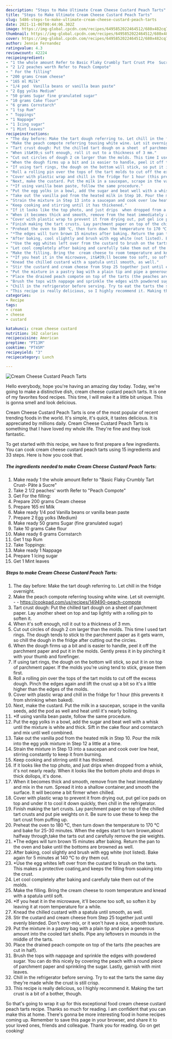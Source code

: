 ```yaml
---
description: "Steps to Make Ultimate Cream Cheese Custard Peach Tarts"
title: "Steps to Make Ultimate Cream Cheese Custard Peach Tarts"
slug: 5486-steps-to-make-ultimate-cream-cheese-custard-peach-tarts
date: 2021-11-06T00:44:06.302Z
image: https://img-global.cpcdn.com/recipes/6495852022464512/680x482cq70/cream-cheese-custard-peach-tarts-recipe-main-photo.jpg
thumbnail: https://img-global.cpcdn.com/recipes/6495852022464512/680x482cq70/cream-cheese-custard-peach-tarts-recipe-main-photo.jpg
cover: https://img-global.cpcdn.com/recipes/6495852022464512/680x482cq70/cream-cheese-custard-peach-tarts-recipe-main-photo.jpg
author: Jennie Fernandez
ratingvalue: 4.3
reviewcount: 42224
recipeingredient:
- "1 the whole amount Refer to Basic Flaky Crumbly Tart Crust Pte  Sucre"
- "2 1/2 peaches worth Refer to Peach Compote"
- " For the filling"
- "200 grams Cream cheese"
- "165 ml Milk"
- "1/4 pod  Vanilla beans or vanilla bean paste"
- "2 Egg yolks Medium"
- "50 grams Sugar fine granulated sugar"
- "10 grams Cake flour"
- "6 grams Cornstarch"
- "1 tsp Rum"
- " Toppings"
- "1 Nappage"
- "1 Icing sugar"
- "1 Mint leaves"
recipeinstructions:
- "The day before: Make the tart dough referring to. Let chill in the fridge overnight."
- "Make the peach compote referring tousing white wine. Let sit overnight.  https://cookpad.com/us/recipes/149490-peach-compote"
- "Tart crust dough: Put the chilled tart dough on a sheet  of parchment paper. Lay another sheet on top and tap lightly with a rolling pin to soften it."
- "When it&#39;s soft enough, roll it out to a thickness of 3 mm."
- "Cut out circles of dough 2 cm larger than the molds. This time I used tart rings. The dough tends to stick to the parchment paper as it gets warm, so chill  the dough in the fridge after cutting out the circles."
- "When the dough firms up a bit and is easier to handle, peel it off the parchment paper and put it in the molds. Gently press it in by pinching it with your thumb and forefinger."
- "If using tart rings, the dough on the bottom will stick, so put it in on top of parchment paper. If the molds you&#39;re using tend to stick, grease them first."
- "Roll a rolling pin over the tops of the tart molds to cut off the excess dough. Pinch the edges again and lift the crust up a bit so it&#39;s a little higher than the edges of the molds."
- "Cover with plastic wrap and chill in the fridge for 1 hour (this prevents it from shrinking when baked)."
- "Next, make the custard. Put the milk in a saucepan, scrape in the vanilla seeds, add the pod as well and heat until it&#39;s nearly boiling."
- "*If using vanilla bean paste, follow the same procedure."
- "Put the egg yolks in a bowl, add the sugar and beat well with a whisk until the mixture is white and thick. Sift in the cake flour and cornstarch and mix until well combined."
- "Take out the vanilla pod from the heated milk in Step 10. Pour the milk into the egg yolk mixture in Step 12 a little at a time."
- "Strain the mixture in Step 13 into a saucepan and cook over low heat, stirring constantly to keep it from burning."
- "Keep cooking and stirring until it has thickened."
- "If it looks like the top photo, and just drips  when dropped from a whisk, it&#39;s not nearly ready. When it looks like the bottom photo and drops in thick dollops, it&#39;s done."
- "When it becomes thick and smooth, remove from the heat immediately and mix in the rum. Spread it into a shallow container,and smooth the surface. It will become a bit firmer when chilled."
- "Cover with plastic wrap to prevent it from drying out, put gel ice pads on top and under it to cool it down quickly, then chill in the refrigerator."
- "Finish making the tart crusts. Lay parchment paper on top of the chilled tart crusts and put  pie weights on it. Be sure to use these to keep the tart crust from puffing up."
- "Preheat the oven to 180 ℃, then turn down the temperature to 170 ℃ and bake for 25-30 minutes. When the edges start to turn brown,about halfway through,take the tarts out  and carefully remove the pie weights."
- "*The edges will turn brown 15 minutes after baking. Return the pan to the oven and bake until the bottoms are browned as well."
- "After baking, cool slightly and brush with egg white (not listed). Bake again for 5 minutes at 140 ℃ to dry them out."
- "*Use the egg whites left over from the custard to brush on the tarts. This makes a protective coating,and keeps the filling from soaking into the crust."
- "Let cool completely after baking and carefully take them out of the molds."
- "Make the filling. Bring the  cream cheese to room temperature and knead with a spatula until soft."
- "*If you heat it in the microwave, it&#39;ll become too soft, so soften it by leaving it at room temperature for a while."
- "Knead the chilled custard with a spatula until smooth, as well."
- "Stir the custard and cream cheese from Step 25 together just until evenly blended. Don&#39;t over-mix, or it won&#39;t have a nice, smooth texture."
- "Put the mixture in a pastry bag with a plain tip and pipe a generous amount into the cooled tart shells. Pipe any leftovers in mounds in the middle of the tarts."
- "Place the drained peach compote on top of the tarts (the peaches are cut in half)."
- "Brush the tops with nappage and sprinkle the edges with powdered sugar. You can do this nicely by covering the peach with a round piece of parchment paper and sprinkling the sugar. Lastly, garnish with mint leaves."
- "Chill in the refrigerator before serving. Try to eat the tarts the same day they&#39;re made while the crust is still crisp."
- "This recipe is really delicious, so I highly recommend it. Making the tart crust is a bit of a bother, though."
categories:
- Recipe
tags:
- cream
- cheese
- custard

katakunci: cream cheese custard 
nutrition: 162 calories
recipecuisine: American
preptime: "PT13M"
cooktime: "PT45M"
recipeyield: "3"
recipecategory: Lunch

---
```



![Cream Cheese Custard Peach Tarts](https://img-global.cpcdn.com/recipes/6495852022464512/680x482cq70/cream-cheese-custard-peach-tarts-recipe-main-photo.jpg)

Hello everybody, hope you're having an amazing day today. Today, we're going to make a distinctive dish, cream cheese custard peach tarts. It is one of my favorites food recipes. This time, I will make it a little bit unique. This is gonna smell and look delicious.



Cream Cheese Custard Peach Tarts is one of the most popular of recent trending foods in the world. It's simple, it's quick, it tastes delicious. It is appreciated by millions daily. Cream Cheese Custard Peach Tarts is something that I have loved my whole life. They're fine and they look fantastic.


To get started with this recipe, we have to first prepare a few ingredients. You can cook cream cheese custard peach tarts using 15 ingredients and 33 steps. Here is how you cook that.

<!--inarticleads1-->

##### The ingredients needed to make Cream Cheese Custard Peach Tarts:

1. Make ready 1 the whole amount Refer to &#34;Basic Flaky Crumbly Tart Crust- Pâte à Sucre&#34;
1. Take 2 1/2 peaches&#39; worth Refer to &#34;Peach Compote&#34;
1. Get  For the filling:
1. Prepare 200 grams Cream cheese
1. Prepare 165 ml Milk
1. Make ready 1/4 pod  Vanilla beans or vanilla bean paste
1. Prepare 2 Egg yolks (Medium)
1. Make ready 50 grams Sugar (fine granulated sugar)
1. Take 10 grams Cake flour
1. Make ready 6 grams Cornstarch
1. Get 1 tsp Rum
1. Take  Toppings:
1. Make ready 1 Nappage
1. Prepare 1 Icing sugar
1. Get 1 Mint leaves




<!--inarticleads2-->

##### Steps to make Cream Cheese Custard Peach Tarts:

1. The day before: Make the tart dough referring to. Let chill in the fridge overnight.
1. Make the peach compote referring tousing white wine. Let sit overnight. -  - https://cookpad.com/us/recipes/149490-peach-compote
1. Tart crust dough: Put the chilled tart dough on a sheet  of parchment paper. Lay another sheet on top and tap lightly with a rolling pin to soften it.
1. When it&#39;s soft enough, roll it out to a thickness of 3 mm.
1. Cut out circles of dough 2 cm larger than the molds. This time I used tart rings. The dough tends to stick to the parchment paper as it gets warm, so chill  the dough in the fridge after cutting out the circles.
1. When the dough firms up a bit and is easier to handle, peel it off the parchment paper and put it in the molds. Gently press it in by pinching it with your thumb and forefinger.
1. If using tart rings, the dough on the bottom will stick, so put it in on top of parchment paper. If the molds you&#39;re using tend to stick, grease them first.
1. Roll a rolling pin over the tops of the tart molds to cut off the excess dough. Pinch the edges again and lift the crust up a bit so it&#39;s a little higher than the edges of the molds.
1. Cover with plastic wrap and chill in the fridge for 1 hour (this prevents it from shrinking when baked).
1. Next, make the custard. Put the milk in a saucepan, scrape in the vanilla seeds, add the pod as well and heat until it&#39;s nearly boiling.
1. *If using vanilla bean paste, follow the same procedure.
1. Put the egg yolks in a bowl, add the sugar and beat well with a whisk until the mixture is white and thick. Sift in the cake flour and cornstarch and mix until well combined.
1. Take out the vanilla pod from the heated milk in Step 10. Pour the milk into the egg yolk mixture in Step 12 a little at a time.
1. Strain the mixture in Step 13 into a saucepan and cook over low heat, stirring constantly to keep it from burning.
1. Keep cooking and stirring until it has thickened.
1. If it looks like the top photo, and just drips  when dropped from a whisk, it&#39;s not nearly ready. When it looks like the bottom photo and drops in thick dollops, it&#39;s done.
1. When it becomes thick and smooth, remove from the heat immediately and mix in the rum. Spread it into a shallow container,and smooth the surface. It will become a bit firmer when chilled.
1. Cover with plastic wrap to prevent it from drying out, put gel ice pads on top and under it to cool it down quickly, then chill in the refrigerator.
1. Finish making the tart crusts. Lay parchment paper on top of the chilled tart crusts and put  pie weights on it. Be sure to use these to keep the tart crust from puffing up.
1. Preheat the oven to 180 ℃, then turn down the temperature to 170 ℃ and bake for 25-30 minutes. When the edges start to turn brown,about halfway through,take the tarts out  and carefully remove the pie weights.
1. *The edges will turn brown 15 minutes after baking. Return the pan to the oven and bake until the bottoms are browned as well.
1. After baking, cool slightly and brush with egg white (not listed). Bake again for 5 minutes at 140 ℃ to dry them out.
1. *Use the egg whites left over from the custard to brush on the tarts. This makes a protective coating,and keeps the filling from soaking into the crust.
1. Let cool completely after baking and carefully take them out of the molds.
1. Make the filling. Bring the  cream cheese to room temperature and knead with a spatula until soft.
1. *If you heat it in the microwave, it&#39;ll become too soft, so soften it by leaving it at room temperature for a while.
1. Knead the chilled custard with a spatula until smooth, as well.
1. Stir the custard and cream cheese from Step 25 together just until evenly blended. Don&#39;t over-mix, or it won&#39;t have a nice, smooth texture.
1. Put the mixture in a pastry bag with a plain tip and pipe a generous amount into the cooled tart shells. Pipe any leftovers in mounds in the middle of the tarts.
1. Place the drained peach compote on top of the tarts (the peaches are cut in half).
1. Brush the tops with nappage and sprinkle the edges with powdered sugar. You can do this nicely by covering the peach with a round piece of parchment paper and sprinkling the sugar. Lastly, garnish with mint leaves.
1. Chill in the refrigerator before serving. Try to eat the tarts the same day they&#39;re made while the crust is still crisp.
1. This recipe is really delicious, so I highly recommend it. Making the tart crust is a bit of a bother, though.




So that's going to wrap it up for this exceptional food cream cheese custard peach tarts recipe. Thanks so much for reading. I am confident that you can make this at home. There's gonna be more interesting food in home recipes coming up. Remember to save this page in your browser, and share it to your loved ones, friends and colleague. Thank you for reading. Go on get cooking!
